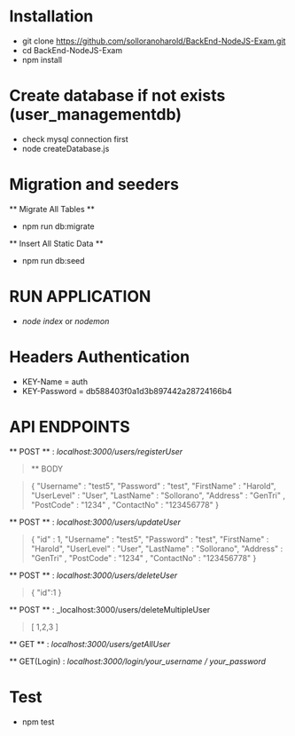 # Installation

* git clone https://github.com/solloranoharold/BackEnd-NodeJS-Exam.git
* cd BackEnd-NodeJS-Exam
* npm install 

# Create database if not exists  (user_managementdb)
* check mysql connection first 
 * node createDatabase.js  
 
# Migration and seeders 
 ** Migrate All Tables **
 * npm run db:migrate 
 
 ** Insert All Static Data **
 * npm run db:seed 

# RUN APPLICATION
* _node index_ or _nodemon_

# Headers Authentication 
  * KEY-Name = auth 
 * KEY-Password = db588403f0a1d3b897442a28724166b4 

 
 # API ENDPOINTS 
 
 ** POST ** : _localhost:3000/users/registerUser_

> ** BODY

 > {
 >  "Username" :  "test5",
 >   "Password" : "test",
 >   "FirstName" : "Harold",
 >   "UserLevel" : "User",
 >   "LastName" :  "Sollorano",
 >   "Address" : "GenTri" ,
 >   "PostCode" : "1234" ,
 >   "ContactNo" : "123456778"
 > }


 ** POST ** : _localhost:3000/users/updateUser_
  > {
  > "id" : 1,
 >  "Username" :  "test5",
 >   "Password" : "test",
 >   "FirstName" : "Harold",
 >   "UserLevel" : "User",
 >   "LastName" :  "Sollorano",
 >   "Address" : "GenTri" ,
 >   "PostCode" : "1234" ,
 >   "ContactNo" : "123456778"
 > }

 ** POST ** : _localhost:3000/users/deleteUser_
  > {
  > "id":1
  > }

 ** POST ** : _localhost:3000/users/deleteMultipleUser
  > [
  > 1,2,3
  > ]
 

** GET ** : _localhost:3000/users/getAllUser_

** GET(Login) : _localhost:3000/login/your_username / your_password_

# Test 
* npm test


 

 
 


